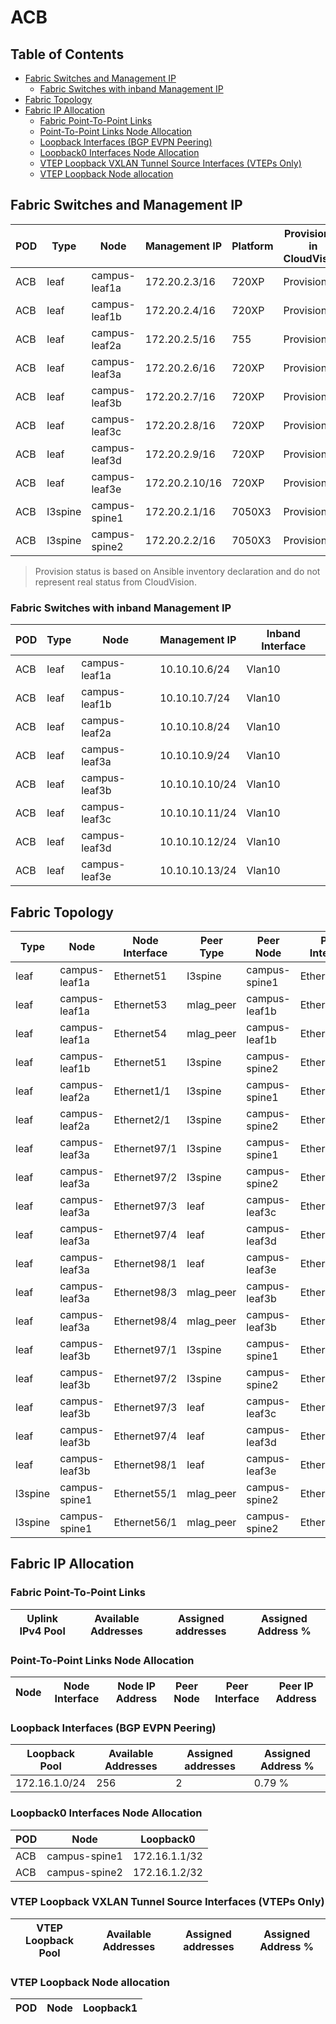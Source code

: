 # ACB

## Table of Contents

- [Fabric Switches and Management IP](#fabric-switches-and-management-ip)
  - [Fabric Switches with inband Management IP](#fabric-switches-with-inband-management-ip)
- [Fabric Topology](#fabric-topology)
- [Fabric IP Allocation](#fabric-ip-allocation)
  - [Fabric Point-To-Point Links](#fabric-point-to-point-links)
  - [Point-To-Point Links Node Allocation](#point-to-point-links-node-allocation)
  - [Loopback Interfaces (BGP EVPN Peering)](#loopback-interfaces-bgp-evpn-peering)
  - [Loopback0 Interfaces Node Allocation](#loopback0-interfaces-node-allocation)
  - [VTEP Loopback VXLAN Tunnel Source Interfaces (VTEPs Only)](#vtep-loopback-vxlan-tunnel-source-interfaces-vteps-only)
  - [VTEP Loopback Node allocation](#vtep-loopback-node-allocation)

## Fabric Switches and Management IP

| POD | Type | Node | Management IP | Platform | Provisioned in CloudVision | Serial Number |
| --- | ---- | ---- | ------------- | -------- | -------------------------- | ------------- |
| ACB | leaf | campus-leaf1a | 172.20.2.3/16 | 720XP | Provisioned | MTACHECAMPUS003 |
| ACB | leaf | campus-leaf1b | 172.20.2.4/16 | 720XP | Provisioned | MTACHECAMPUS004 |
| ACB | leaf | campus-leaf2a | 172.20.2.5/16 | 755 | Provisioned | MTACHECAMPUS005 |
| ACB | leaf | campus-leaf3a | 172.20.2.6/16 | 720XP | Provisioned | MTACHECAMPUS006 |
| ACB | leaf | campus-leaf3b | 172.20.2.7/16 | 720XP | Provisioned | MTACHECAMPUS007 |
| ACB | leaf | campus-leaf3c | 172.20.2.8/16 | 720XP | Provisioned | MTACHECAMPUS008 |
| ACB | leaf | campus-leaf3d | 172.20.2.9/16 | 720XP | Provisioned | MTACHECAMPUS009 |
| ACB | leaf | campus-leaf3e | 172.20.2.10/16 | 720XP | Provisioned | MTACHECAMPUS010 |
| ACB | l3spine | campus-spine1 | 172.20.2.1/16 | 7050X3 | Provisioned | MTACHECAMPUS001 |
| ACB | l3spine | campus-spine2 | 172.20.2.2/16 | 7050X3 | Provisioned | MTACHECAMPUS002 |

> Provision status is based on Ansible inventory declaration and do not represent real status from CloudVision.

### Fabric Switches with inband Management IP

| POD | Type | Node | Management IP | Inband Interface |
| --- | ---- | ---- | ------------- | ---------------- |
| ACB | leaf | campus-leaf1a | 10.10.10.6/24 | Vlan10 |
| ACB | leaf | campus-leaf1b | 10.10.10.7/24 | Vlan10 |
| ACB | leaf | campus-leaf2a | 10.10.10.8/24 | Vlan10 |
| ACB | leaf | campus-leaf3a | 10.10.10.9/24 | Vlan10 |
| ACB | leaf | campus-leaf3b | 10.10.10.10/24 | Vlan10 |
| ACB | leaf | campus-leaf3c | 10.10.10.11/24 | Vlan10 |
| ACB | leaf | campus-leaf3d | 10.10.10.12/24 | Vlan10 |
| ACB | leaf | campus-leaf3e | 10.10.10.13/24 | Vlan10 |

## Fabric Topology

| Type | Node | Node Interface | Peer Type | Peer Node | Peer Interface |
| ---- | ---- | -------------- | --------- | ----------| -------------- |
| leaf | campus-leaf1a | Ethernet51 | l3spine | campus-spine1 | Ethernet1 |
| leaf | campus-leaf1a | Ethernet53 | mlag_peer | campus-leaf1b | Ethernet53 |
| leaf | campus-leaf1a | Ethernet54 | mlag_peer | campus-leaf1b | Ethernet54 |
| leaf | campus-leaf1b | Ethernet51 | l3spine | campus-spine2 | Ethernet1 |
| leaf | campus-leaf2a | Ethernet1/1 | l3spine | campus-spine1 | Ethernet49/1 |
| leaf | campus-leaf2a | Ethernet2/1 | l3spine | campus-spine2 | Ethernet49/1 |
| leaf | campus-leaf3a | Ethernet97/1 | l3spine | campus-spine1 | Ethernet50/1 |
| leaf | campus-leaf3a | Ethernet97/2 | l3spine | campus-spine2 | Ethernet50/1 |
| leaf | campus-leaf3a | Ethernet97/3 | leaf | campus-leaf3c | Ethernet97/1 |
| leaf | campus-leaf3a | Ethernet97/4 | leaf | campus-leaf3d | Ethernet97/1 |
| leaf | campus-leaf3a | Ethernet98/1 | leaf | campus-leaf3e | Ethernet97/1 |
| leaf | campus-leaf3a | Ethernet98/3 | mlag_peer | campus-leaf3b | Ethernet98/3 |
| leaf | campus-leaf3a | Ethernet98/4 | mlag_peer | campus-leaf3b | Ethernet98/4 |
| leaf | campus-leaf3b | Ethernet97/1 | l3spine | campus-spine1 | Ethernet51/1 |
| leaf | campus-leaf3b | Ethernet97/2 | l3spine | campus-spine2 | Ethernet51/1 |
| leaf | campus-leaf3b | Ethernet97/3 | leaf | campus-leaf3c | Ethernet97/2 |
| leaf | campus-leaf3b | Ethernet97/4 | leaf | campus-leaf3d | Ethernet97/2 |
| leaf | campus-leaf3b | Ethernet98/1 | leaf | campus-leaf3e | Ethernet97/2 |
| l3spine | campus-spine1 | Ethernet55/1 | mlag_peer | campus-spine2 | Ethernet55/1 |
| l3spine | campus-spine1 | Ethernet56/1 | mlag_peer | campus-spine2 | Ethernet56/1 |

## Fabric IP Allocation

### Fabric Point-To-Point Links

| Uplink IPv4 Pool | Available Addresses | Assigned addresses | Assigned Address % |
| ---------------- | ------------------- | ------------------ | ------------------ |

### Point-To-Point Links Node Allocation

| Node | Node Interface | Node IP Address | Peer Node | Peer Interface | Peer IP Address |
| ---- | -------------- | --------------- | --------- | -------------- | --------------- |

### Loopback Interfaces (BGP EVPN Peering)

| Loopback Pool | Available Addresses | Assigned addresses | Assigned Address % |
| ------------- | ------------------- | ------------------ | ------------------ |
| 172.16.1.0/24 | 256 | 2 | 0.79 % |

### Loopback0 Interfaces Node Allocation

| POD | Node | Loopback0 |
| --- | ---- | --------- |
| ACB | campus-spine1 | 172.16.1.1/32 |
| ACB | campus-spine2 | 172.16.1.2/32 |

### VTEP Loopback VXLAN Tunnel Source Interfaces (VTEPs Only)

| VTEP Loopback Pool | Available Addresses | Assigned addresses | Assigned Address % |
| --------------------- | ------------------- | ------------------ | ------------------ |

### VTEP Loopback Node allocation

| POD | Node | Loopback1 |
| --- | ---- | --------- |
